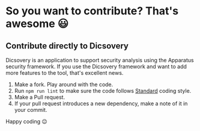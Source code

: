 # So you want to contribute? That's awesome :smiley:

## Contribute directly to Dicsovery

Dicsovery is an application to support security analysis using the Apparatus security framework. If you use the Dicsovery framework and want to add more features to the tool, that's excellent news.

1. Make a fork. Play around with the code.
2. Run `npm run lint` to make sure the code follows [Standard](https://github.com/standard/standard) coding style.
3. Make a Pull request.
4. If your pull request introduces a new dependency, make a note of it in your commit.

Happy coding 😉
